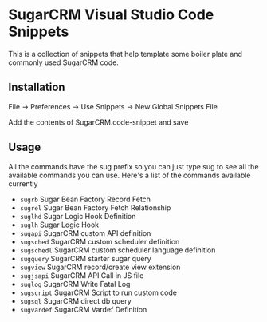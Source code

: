 # SugarCRM Visual Studio Code Snippets

This is a collection of snippets that help template some boiler plate and commonly used SugarCRM code. 
## Installation

File -> Preferences -> Use Snippets -> New Global Snippets File

Add the contents of SugarCRM.code-snippet and save

## Usage
All the commands have the sug prefix so you can just type sug to see all the available commands you can use. Here's a list of the commands available currently 

- `sugrb` Sugar Bean Factory Record Fetch
- `sugrel` Sugar Bean Factory Fetch Relationship
- `suglhd` Sugar Logic Hook Definition
- `suglh` Sugar Logic Hook
- `sugapi` SugarCRM custom API definition
- `sugsched` SugarCRM custom scheduler definition
- `sugschedl` SugarCRM custom scheduler language definition
- `sugquery` SugarCRM starter sugar query
- `sugview` SugarCRM record/create view extension
- `sugjsapi` SugarCRM API Call in JS file
- `suglog` SugarCRM Write Fatal Log
- `sugscript` SugarCRM Script to run custom code
- `sugsql` SugarCRM direct db query
- `sugvardef` SugarCRM Vardef Definition